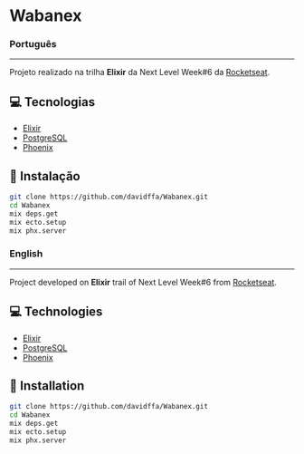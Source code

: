 # Wabanex

### Português
---

Projeto realizado na trilha <strong>Elixir</strong> da Next Level Week#6 da [Rocketseat](https://rocketseat.com.br/).

## 💻 Tecnologias

- [Elixir](https://elixir-lang.org/)
- [PostgreSQL](https://www.postgresql.org/)
- [Phoenix](https://www.phoenixframework.org/)

## 🚀 Instalação

```sh
git clone https://github.com/davidffa/Wabanex.git
cd Wabanex
mix deps.get
mix ecto.setup
mix phx.server
```

### English
---

Project developed on <strong>Elixir</strong> trail of Next Level Week#6 from [Rocketseat](https://rocketseat.com.br/).

## 💻 Technologies

- [Elixir](https://elixir-lang.org/)
- [PostgreSQL](https://www.postgresql.org/)
- [Phoenix](https://www.phoenixframework.org/)

## 🚀 Installation

```sh
git clone https://github.com/davidffa/Wabanex.git
cd Wabanex
mix deps.get
mix ecto.setup
mix phx.server
```